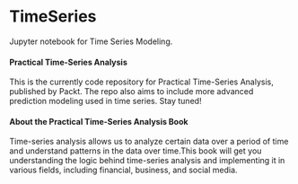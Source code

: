 # TimeSeries
Jupyter notebook for Time Series Modeling.

#### Practical Time-Series Analysis

This is the currently code repository for Practical Time-Series Analysis, published by Packt. The repo also aims to include more advanced prediction modeling used in time series. Stay tuned!

#### About the Practical Time-Series Analysis Book

Time-series analysis allows us to analyze certain data over a period of time and understand patterns in the data over time.This book will get you understanding the logic behind time-series analysis and implementing it in various fields, including financial, business, and social media.
